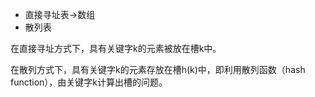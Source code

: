 * 直接寻址表-&gt;数组
* 散列表

在直接寻址方式下，具有关键字k的元素被放在槽k中。

在散列方式下，具有关键字k的元素存放在槽h\(k\)中，即利用散列函数（hash function），由关键字k计算出槽的问题。



